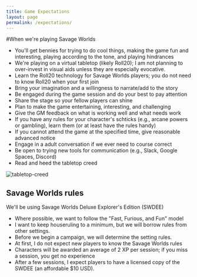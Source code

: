 ---title: Game Expectationslayout: pagepermalink: /expectations/---#When we're playing Savage Worlds* You'll get bennies for trying to do cool things, making the game fun and interesting, playing according to the tone, and playing hindrances* We're playing on a virtual tabletop (likely Roll20); I am not planning to over-invest in visual aids unless they are especially evocative.* Learn the Roll20 technology for Savage Worlds players; you do not need to know Roll20 when your first join* Bring your imagination and a willingness to narrate/add to the story* Be engaged during the game session and do your best to pay attention* Share the stage so your fellow players can shine* Plan to make the game entertaining, interesting, and challenging* Give the GM feedback on what is working well and what needs work* If you have any rules for your character's schticks (e.g., arcane powers or gambling), learn them (or at least have the rules handy)* If you cannot attend the game at the specified time, give reasonable advanced notice* Engage in a adult conversation if we ever need to course correct* Be open to trying new tools for communication (e.g., Slack, Google Spaces, Discord)* Read and heed the tabletop creed![tabletop-creed](http://fragsandbeer.com/wp-content/uploads/2016/05/TabletopCreed.jpg)## Savage Worlds rulesWe'll be using Savage Worlds Deluxe Explorer's Edition (SWDEE)* Where possible, we want to follow the "Fast, Furious, and Fun" model* I want to keep houseruling to a minimum, but we will borrow rules from other settings.* Before we begin a campaign, we will determine the setting rules.* At first, I do not expect new players to know the Savage Worlds rules* Characters will be awarded an average of 2 XP per session; if you miss a session, you get no experience* After a few sessions, I expect players to have a licensed copy of the SWDEE (an affordable $10 USD).